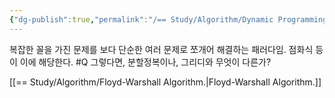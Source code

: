 ```yaml
---
{"dg-publish":true,"permalink":"/== Study/Algorithm/Dynamic Programming./","created":"2023-12-04T23:04:08.000+09:00","updated":"2025-01-14T15:33:43.000+09:00"}
---
```


복잡한 꼴을 가진 문제를 보다 단순한 여러 문제로 쪼개어 해결하는 패러다임. 점화식 등이 이에 해당한다. #Q 그렇다면, 분할정복이나, 그리디와 무엇이 다른가?

[[== Study/Algorithm/Floyd-Warshall Algorithm.\|Floyd-Warshall Algorithm.]]
